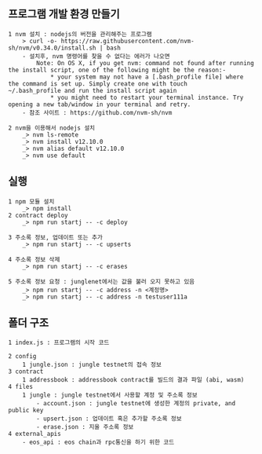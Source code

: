 
## 프로그램 개발 환경 만들기
    1 nvm 설치 : nodejs의 버전을 관리해주는 프로그램
        > curl -o- https://raw.githubusercontent.com/nvm-sh/nvm/v0.34.0/install.sh | bash
        - 설치후, nvm 명령어를 찾을 수 없다는 에러가 나오면
            Note: On OS X, if you get nvm: command not found after running the install script, one of the following might be the reason:-
                * your system may not have a [.bash_profile file] where the command is set up. Simply create one with touch ~/.bash_profile and run the install script again
                * you might need to restart your terminal instance. Try opening a new tab/window in your terminal and retry.
        - 참조 사이트 : https://github.com/nvm-sh/nvm

    2 nvm을 이용해서 nodejs 설치
        _> nvm ls-remote
        _> nvm install v12.10.0
        _> nvm alias default v12.10.0
        _> nvm use default

## 실행
    1 npm 모듈 설치
        _> npm install
    2 contract deploy
        _> npm run startj -- -c deploy

    3 주소록 정보, 업데이트 또는 추가
        _> npm run startj -- -c upserts

    4 주소록 정보 삭제
        _> npm run startj -- -c erases

    5 주소록 정보 요청 : junglenet에서는 값을 불러 오지 못하고 있음
        _> npm run startj -- -c address -n <계정명>
        _> npm run startj -- -c address -n testuser111a

## 폴더 구조
    1 index.js : 프로그램의 시작 코드

    2 config
        1 jungle.json : jungle testnet의 접속 정보
    3 contract
        1 addressbook : addressbook contract를 빌드의 결과 파일 (abi, wasm)
    4 files
        1 jungle : jungle testnet에서 사용할 계정 및 주소록 정보
            - account.json : jungle testnet에 생성한 계정의 private, and public key
            - upsert.json : 업데이트 혹은 추가할 주소록 정보
            - erase.json : 지울 주소록 정보
    4 external_apis
        - eos_api : eos chain과 rpc통신을 하기 위한 코드

